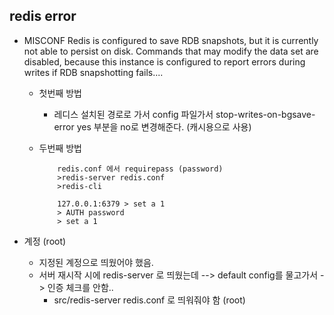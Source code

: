 ## redis error

* MISCONF Redis is configured to save RDB snapshots, but it is currently not able to persist on disk.
Commands that may modify the data set are disabled, because this instance is configured to report errors during writes if RDB snapshotting fails....

	* 첫번째 방법
		* 레디스 설치된 경로로 가서 config 파일가서 stop-writes-on-bgsave-error yes 부분을 no로 변경해준다. (캐시용으로 사용)

 	* 두번째 방법
		```
			redis.conf 에서 requirepass (password)
			>redis-server redis.conf
			>redis-cli

			127.0.0.1:6379 > set a 1
            > AUTH password
	        > set a 1
		```

* 계정 (root)
	* 지정된 계정으로 띄웠어야 했음.
	* 서버 재시작 시에 redis-server  로 띄웠는데  --> default config를 물고가서 -> 인증 체크를 안함..
		* src/redis-server redis.conf 로 띄워줘야 함 (root)

